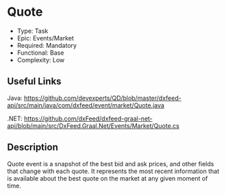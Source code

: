 # Quote

* Type: Task
* Epic: Events/Market
* Required: Mandatory
* Functional: Base
* Complexity: Low

## Useful Links

Java:
https://github.com/devexperts/QD/blob/master/dxfeed-api/src/main/java/com/dxfeed/event/market/Quote.java

.NET:
https://github.com/dxFeed/dxfeed-graal-net-api/blob/main/src/DxFeed.Graal.Net/Events/Market/Quote.cs

## Description

Quote event is a snapshot of the best bid and ask prices, and other fields that change with each quote.
It represents the most recent information that is available about the best quote on the market
at any given moment of time.
